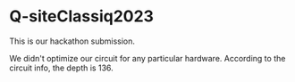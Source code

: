 # Q-siteClassiq2023
This is our hackathon submission.

We didn't optimize our circuit for any particular hardware.
According to the circuit info, the depth is 136.
